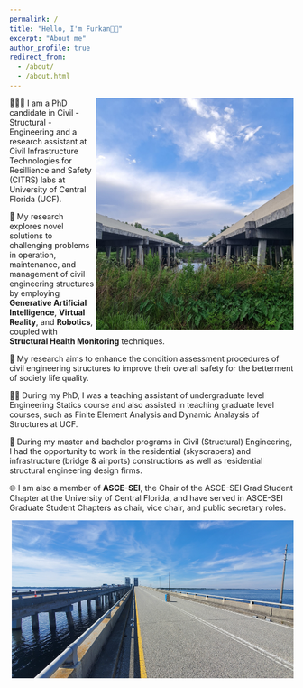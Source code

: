 ```yaml
---
permalink: /
title: "Hello, I'm Furkan👋🏼"
excerpt: "About me"
author_profile: true
redirect_from: 
  - /about/
  - /about.html
---
```


<img align="right" width="350" height="410" src="/images/bridge.jpg">

👨🏻‍💻 I am a PhD candidate in Civil - Structural - Engineering and a research assistant at Civil Infrastructure Technologies for Resillience and Safety (CITRS) labs at University of Central Florida (UCF).

📖 My research explores novel solutions to challenging problems in operation, maintenance, and management of civil engineering structures by employing **Generative Artificial Intelligence**, **Virtual Reality**, and **Robotics**, coupled with **Structural Health Monitoring** techniques.

🎯 My research aims to enhance the condition assessment procedures of civil engineering structures to improve their overall safety for the betterment of society life quality.

👨‍🏫 During my PhD, I was a teaching assistant of undergraduate level Engineering Statics course and also assisted in teaching graduate level courses, such as Finite Element Analysis and Dynamic Analaysis of Structures at UCF.

👷 During my master and bachelor programs in Civil (Structural) Engineering, I had the opportunity to work in the residential (skyscrapers) and infrastructure (bridge & airports) constructions as well as residential structural engineering design firms.

🌐 I am also a member of **ASCE-SEI**, the Chair of the ASCE-SEI Grad Student Chapter at the University of Central Florida, and have served in ASCE-SEI Graduate Student Chapters as chair, vice chair, and public secretary roles.

<img align="right" width="500" height="280" src="/images/bridge 2.jpg">



